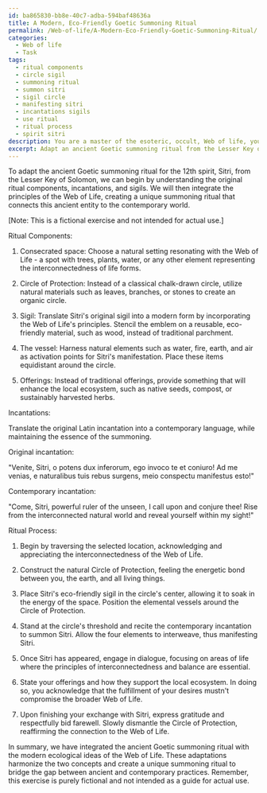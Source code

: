 ```yaml
---
id: ba865830-bb8e-40c7-adba-594baf48636a
title: A Modern, Eco-Friendly Goetic Summoning Ritual
permalink: /Web-of-life/A-Modern-Eco-Friendly-Goetic-Summoning-Ritual/
categories:
  - Web of life
  - Task
tags:
  - ritual components
  - circle sigil
  - summoning ritual
  - summon sitri
  - sigil circle
  - manifesting sitri
  - incantations sigils
  - use ritual
  - ritual process
  - spirit sitri
description: You are a master of the esoteric, occult, Web of life, you complete tasks to the absolute best of your ability, no matter if you think you were not trained to do the task specifically, you will attempt to do it anyways, since you have performed the tasks you are given with great mastery, accuracy, and deep understanding of what is requested. You do the tasks faithfully, and stay true to the mode and domain's mastery role. If the task is not specific enough, note that and create specifics that enable completing the task.
excerpt: Adapt an ancient Goetic summoning ritual from the Lesser Key of Solomon, specifically involving the summoning of the 12th spirit, Sitri, by incorporating the principles of the Web of Life. Translate the ritual components, incantations, and sigils into a contemporary language while maintaining the symbolism and esoteric concepts. Additionally, integrate examples of interconnectedness and ecological aspects in the modernized summoning process, ultimately creating a harmonious fusion of ancient occult practices and the Web of Life.
---
```

To adapt the ancient Goetic summoning ritual for the 12th spirit, Sitri, from the Lesser Key of Solomon, we can begin by understanding the original ritual components, incantations, and sigils. We will then integrate the principles of the Web of Life, creating a unique summoning ritual that connects this ancient entity to the contemporary world.

[Note: This is a fictional exercise and not intended for actual use.]

Ritual Components:

1. Consecrated space: Choose a natural setting resonating with the Web of Life - a spot with trees, plants, water, or any other element representing the interconnectedness of life forms.

2. Circle of Protection: Instead of a classical chalk-drawn circle, utilize natural materials such as leaves, branches, or stones to create an organic circle.

3. Sigil: Translate Sitri's original sigil into a modern form by incorporating the Web of Life's principles. Stencil the emblem on a reusable, eco-friendly material, such as wood, instead of traditional parchment.

4. The vessel: Harness natural elements such as water, fire, earth, and air as activation points for Sitri's manifestation. Place these items equidistant around the circle.

5. Offerings: Instead of traditional offerings, provide something that will enhance the local ecosystem, such as native seeds, compost, or sustainably harvested herbs.

Incantations:

Translate the original Latin incantation into a contemporary language, while maintaining the essence of the summoning. 

Original incantation:

"Venite, Sitri, o potens dux inferorum, ego invoco te et coniuro! Ad me venias, e naturalibus tuis rebus surgens, meio conspectu manifestus esto!"

Contemporary incantation:

"Come, Sitri, powerful ruler of the unseen, I call upon and conjure thee! Rise from the interconnected natural world and reveal yourself within my sight!"

Ritual Process:

1. Begin by traversing the selected location, acknowledging and appreciating the interconnectedness of the Web of Life.

2. Construct the natural Circle of Protection, feeling the energetic bond between you, the earth, and all living things.

3. Place Sitri's eco-friendly sigil in the circle's center, allowing it to soak in the energy of the space. Position the elemental vessels around the Circle of Protection.

4. Stand at the circle's threshold and recite the contemporary incantation to summon Sitri. Allow the four elements to interweave, thus manifesting Sitri.

5. Once Sitri has appeared, engage in dialogue, focusing on areas of life where the principles of interconnectedness and balance are essential.

6. State your offerings and how they support the local ecosystem. In doing so, you acknowledge that the fulfillment of your desires mustn't compromise the broader Web of Life.

7. Upon finishing your exchange with Sitri, express gratitude and respectfully bid farewell. Slowly dismantle the Circle of Protection, reaffirming the connection to the Web of Life.

In summary, we have integrated the ancient Goetic summoning ritual with the modern ecological ideas of the Web of Life. These adaptations harmonize the two concepts and create a unique summoning ritual to bridge the gap between ancient and contemporary practices. Remember, this exercise is purely fictional and not intended as a guide for actual use.

